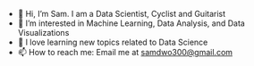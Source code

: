 - 👋 Hi, I’m Sam. I am a Data Scientist, Cyclist and Guitarist
- 👀 I’m interested in Machine Learning, Data Analysis, and Data Visualizations
- 💞️ I love learning new topics related to Data Science
- 📫 How to reach me: Email me at samdwo300@gmail.com

<!---
samdwo300/samdwo300 is a ✨ special ✨ repository because its `README.md` (this file) appears on your GitHub profile.
You can click the Preview link to take a look at your changes.
--->
